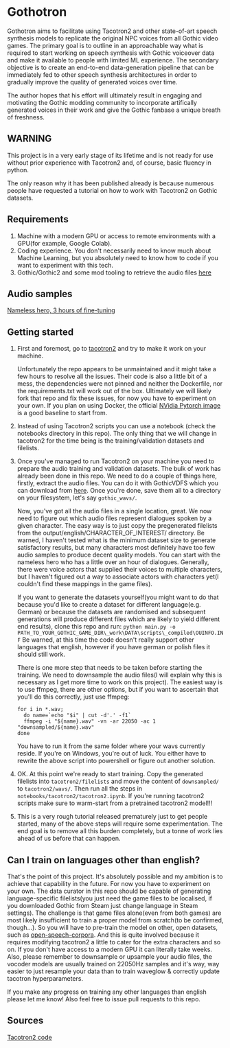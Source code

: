 # Gothotron

Gothotron aims to facilitate using Tacotron2 and other state-of-art speech synthesis models to replicate the original NPC voices from all Gothic video games. The primary goal is to outline in an approachable way what is required to start working on speech synthesis with Gothic voiceover data and make it available to people with limited ML experience. The secondary objective is to create an end-to-end data-generation pipeline that can be immediately fed to other speech synthesis architectures in order to gradually improve the quality of generated voices over time.

The author hopes that his effort will ultimately result in engaging and motivating the Gothic modding community to incorporate artifically generated voices in their work and give the Gothic fanbase a unique breath of freshness. 

##  WARNING

This project is in a very early stage of its lifetime and is not ready for use without prior experience with Tacotron2 and, of course, basic fluency in python.

The only reason why it has been published already is because numerous people have requested a tutorial on how to work with Tacotron2 on Gothic datasets.

## Requirements

1. Machine with a modern GPU or access to remote environments with a GPU(for example, Google Colab). 
2. Coding experience. You don't necessarily need to know much about Machine Learning, but you absolutely need to know how to code if you want to experiment with this tech.
3. Gothic/Gothic2 and some mod tooling to retrieve the audio files [here](https://www.worldofgothic.de/dl/download_104.htm)

## Audio samples

[Nameless hero, 3 hours of fine-tuning](https://soundcloud.com/victori-w/sets/gothic-nameless-hero-reads-famous-quotes-ai-trained-model)

## Getting started

1. First and foremost, go to [tacotron2](https://github.com/NVIDIA/tacotron2) and try to make it work on your machine.

    Unfortunately the repo appears to be unmaintained and it might take a few hours to resolve all the issues. 
Their code is also a little bit of a mess, the dependencies were not pinned and neither the Dockerfile, nor the requirements.txt will work out of the box.
Ultimately we will likely fork that repo and fix these issues, for now you have to experiment on your own.
If you plan on using Docker, the official [NVidia Pytorch image](nvcr.io/nvidia/pytorch:20.08-py3) is a good baseline to start from.

2. Instead of using Tacotron2 scripts you can use a notebook (check the notebooks directory in this repo). 
   The only thing that we will change in tacotron2 for the time being is the training/validation datasets and filelists.

3. Once you've managed to run Tacotron2 on your machine you need to prepare the audio training and validation datasets. The bulk of work has already been done in this repo.
   We need to do a couple of things here, firstly, extract the audio files. You can do it with GothicVDFS which you can download from [here](https://worldofplayers.de).
   Once you're done, save them all to a directory on your filesystem, let's say `gothic_wavs/`.
   
   Now, you've got all the audio files in a single location, great. We now need to figure out which audio files represent dialogues spoken by a given character.
   The easy way is to just copy the pregenerated filelists from the output/english/CHARACTER_OF_INTEREST/ directory. 
   Be warned, I haven't tested what is the minimum dataset size to generate satisfactory results, 
   but many characters most definitely have too few audio samples to produce decent quality models. You can start with the nameless hero who has a little over an hour of dialogues.
   Generally, there were voice actors that supplied their voices to multiple characters, but I haven't figured out a way to associate actors with characters yet(I couldn't find these mappings in the game files).
   
   If you want to generate the datasets yourself(you might want to do that because you'd like to create a dataset for different language(e.g. German) or because the datasets are randomised and subsequent generations will produce different files which are likely to yield different end results), clone this repo and run:
   `python main.py -o PATH_TO_YOUR_GOTHIC_GAME_DIR\_work\DATA\scripts\_compiled\OUINFO.INF`
   Be warned, at this time the code doesn't really support other languages that english, however if you have german or polish files it should still work.
   
   There is one more step that needs to be taken before starting the training. We need to downsample the audio files(I will explain why this is necessary as I get more time to work on this project).
   The easiest way is to use ffmpeg, there are other options, but if you want to ascertain that you'll do this correctly, just use ffmpeg:
    ```
   for i in *.wav;
      do name=`echo "$i" | cut -d'.' -f1`
      ffmpeg -i "${name}.wav" -vn -ar 22050 -ac 1 "downsampled/${name}.wav"
   done 
    ```
   You have to run it from the same folder where your wavs currently reside. 
   If you're on Windows, you're out of luck. You either have to rewrite the above script into powershell or figure out another solution.
   
4. OK. At this point we're ready to start training. Copy the generated filelists into `tacotron2/filelists` and move the content of `downsampled/` to `tacotron2/wavs/`.
   Then run all the steps in `notebooks/tacotron2/tacotron2.ipynb`. If you're running tacotron2 scripts make sure to warm-start from a pretrained tacotron2 model!!!

5. This is a very rough tutorial released prematurely just to get people started, many of the above steps will require some experimentation. The end goal is to remove all this burden completely, but a tonne of work lies ahead of us before that can happen.

## Can I train on languages other than english?

That's the point of this project. It's absolutely possible and my ambition is to achieve that capability in the future. For now you have to experiment on your own.
The data curator in this repo should be capable of generating language-specific filelists(you just need the game files to be localised, if you downloaded Gothic from Steam just change language in Steam settings).
The challenge is that game files alone(even from both games) are most likely insufficient to train a proper model from scratch(to be confirmed, though...).
So you will have to pre-train the model on other, open datasets, such as [open-speech-corpora](https://github.com/JRMeyer/open-speech-corpora). And this is quite involved because it requires modifying tacotron2 a little to cater for the extra characters and so on.
If you don't have access to a modern GPU it can literally take weeks. Also, please remember to downsample or upsample your audio files, the vocoder models are usually trained on 22050Hz samples and it's way, way easier to just resample your data than to train waveglow & correctly update tacotron hyperparameters. 

If you make any progress on training any other languages than english please let me know! Also feel free to issue pull requests to this repo.
## Sources
[Tacotron2 code](https://github.com/NVIDIA/tacotron2)